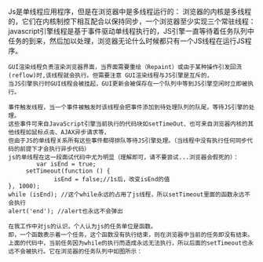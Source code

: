 Js是单线程应用程序，但是在浏览器中是多线程运行的：
	浏览器的内核是多线程的，它们在内核制控下相互配合以保持同步，一个浏览器至少实现三个常驻线程：
	javascript引擎线程是基于事件驱动单线程执行的，JS引擎一直等待着任务队列中任务的到来，然后加以处理，浏览器无论什么时候都只有一个JS线程在运行JS程序。

	GUI渲染线程负责渲染浏览器界面，当界面需要重绘（Repaint）或由于某种操作引发回流(reflow)时,该线程就会执行。但需要注意 GUI渲染线程与JS引擎是互斥的，
	当JS引擎执行时GUI线程会被挂起，GUI更新会被保存在一个队列中等到JS引擎空闲时立即被执行。
	
	事件触发线程，当一个事件被触发时该线程会把事件添加到待处理队列的队尾，等待JS引擎的处理。
	这些事件可来自JavaScript引擎当前执行的代码块如setTimeOut、也可来自浏览器内核的其他线程如鼠标点击、AJAX异步请求等，
	但由于JS的单线程关系所有这些事件都得排队等待JS引擎处理。（当线程中没有执行任何同步代码的前提下才会执行异步代码）
	js的单线程在这一段面试代码中尤为明显（理解即可，请不要尝试...浏览器会假死的）：
        	var isEnd = true;
       	 setTimeout(function () {
           		 isEnd = false;//1s后，改变isEnd的值         
	}, 1000);     
	while (isEnd); //这个while永远的占用了js线程，所以setTimeout里面的函数永远不会执行
	alert('end'); //alert也永远不会弹出  
       
	在我工作中对js的认识，个人认为js的任务单位是函数。
	即，一个函数表示着一个任务，这个函数没有执行结束，则在浏览器中当前的任务即没有结束。
	上面的代码中，当前任务因为while的执行而造成永远无法执行，所以后面的setTimeout也永远不会被执行。它在浏览器的任务队列中如图所示：
